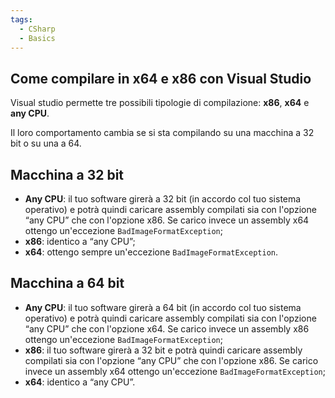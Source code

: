 ```yaml
---
tags:
  - CSharp
  - Basics
---
```

## Come compilare in x64 e x86 con Visual Studio

Visual studio permette tre possibili tipologie di compilazione: **x86**, **x64** e **any CPU**.

Il loro comportamento cambia se si sta compilando su una macchina a 32 bit o su una a 64.

## Macchina a 32 bit

-   **Any CPU**: il tuo software girerà a 32 bit (in accordo col tuo sistema operativo) e potrà quindi caricare assembly compilati sia con l'opzione “any CPU” che con l'opzione x86. Se carico invece un assembly x64 ottengo un'eccezione `BadImageFormatException`;
-   **x86**: identico a “any CPU”;
-   **x64**: ottengo sempre un'eccezione `BadImageFormatException`.

## Macchina a 64 bit

-   **Any CPU**: il tuo software girerà a 64 bit (in accordo col tuo sistema operativo) e potrà quindi caricare assembly compilati sia con l'opzione “any CPU” che con l'opzione x64. Se carico invece un assembly x86 ottengo un'eccezione `BadImageFormatException`;
-   **x86**: il tuo software girerà a 32 bit e potrà quindi caricare assembly compilati sia con l'opzione “any CPU” che con l'opzione x86. Se carico invece un assembly x64 ottengo un'eccezione `BadImageFormatException`;
-   **x64**: identico a “any CPU”.